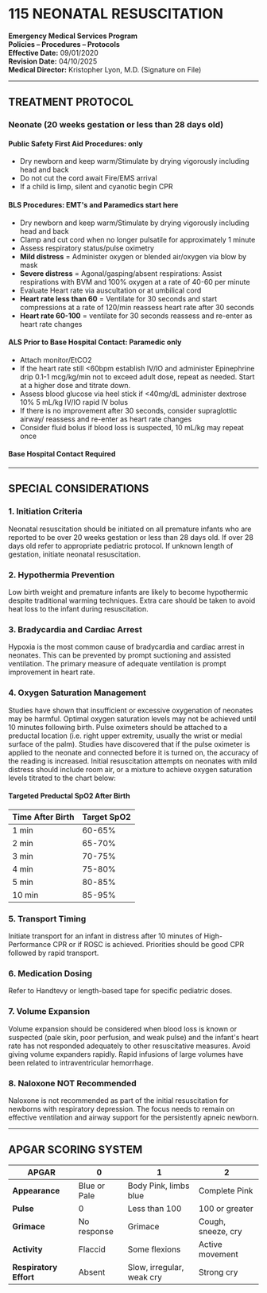 # 115 NEONATAL RESUSCITATION

**Emergency Medical Services Program**  
**Policies – Procedures – Protocols**  
**Effective Date:** 09/01/2020  
**Revision Date:** 04/10/2025  
**Medical Director:** Kristopher Lyon, M.D. (Signature on File)

---

## TREATMENT PROTOCOL

### Neonate (20 weeks gestation or less than 28 days old)

#### Public Safety First Aid Procedures: only

- Dry newborn and keep warm/Stimulate by drying vigorously including head and back
- Do not cut the cord await Fire/EMS arrival
- If a child is limp, silent and cyanotic begin CPR

#### BLS Procedures: EMT's and Paramedics start here

- Dry newborn and keep warm/Stimulate by drying vigorously including head and back
- Clamp and cut cord when no longer pulsatile for approximately 1 minute
- Assess respiratory status/pulse oximetry
- **Mild distress** = Administer oxygen or blended air/oxygen via blow by mask
- **Severe distress** = Agonal/gasping/absent respirations: Assist respirations with BVM and 100% oxygen at a rate of 40-60 per minute
- Evaluate Heart rate via auscultation or at umbilical cord
- **Heart rate less than 60** = Ventilate for 30 seconds and start compressions at a rate of 120/min reassess heart rate after 30 seconds
- **Heart rate 60-100** = ventilate for 30 seconds reassess and re-enter as heart rate changes

#### ALS Prior to Base Hospital Contact: Paramedic only

- Attach monitor/EtCO2
- If the heart rate still <60bpm establish IV/IO and administer Epinephrine drip 0.1-1 mcg/kg/min not to exceed adult dose, repeat as needed. Start at a higher dose and titrate down.
- Assess blood glucose via heel stick if <40mg/dL administer dextrose 10% 5 mL/kg IV/IO rapid IV bolus
- If there is no improvement after 30 seconds, consider supraglottic airway/ reassess and re-enter as heart rate changes
- Consider fluid bolus if blood loss is suspected, 10 mL/kg may repeat once

#### Base Hospital Contact Required

---

## SPECIAL CONSIDERATIONS

### 1. Initiation Criteria

Neonatal resuscitation should be initiated on all premature infants who are reported to be over 20 weeks gestation or less than 28 days old. If over 28 days old refer to appropriate pediatric protocol. If unknown length of gestation, initiate neonatal resuscitation.

### 2. Hypothermia Prevention

Low birth weight and premature infants are likely to become hypothermic despite traditional warming techniques. Extra care should be taken to avoid heat loss to the infant during resuscitation.

### 3. Bradycardia and Cardiac Arrest

Hypoxia is the most common cause of bradycardia and cardiac arrest in neonates. This can be prevented by prompt suctioning and assisted ventilation. The primary measure of adequate ventilation is prompt improvement in heart rate.

### 4. Oxygen Saturation Management

Studies have shown that insufficient or excessive oxygenation of neonates may be harmful. Optimal oxygen saturation levels may not be achieved until 10 minutes following birth. Pulse oximeters should be attached to a preductal location (i.e. right upper extremity, usually the wrist or medial surface of the palm). Studies have discovered that if the pulse oximeter is applied to the neonate and connected before it is turned on, the accuracy of the reading is increased. Initial resuscitation attempts on neonates with mild distress should include room air, or a mixture to achieve oxygen saturation levels titrated to the chart below:

#### Targeted Preductal SpO2 After Birth

| Time After Birth | Target SpO2 |
|------------------|-------------|
| 1 min | 60-65% |
| 2 min | 65-70% |
| 3 min | 70-75% |
| 4 min | 75-80% |
| 5 min | 80-85% |
| 10 min | 85-95% |

### 5. Transport Timing

Initiate transport for an infant in distress after 10 minutes of High-Performance CPR or if ROSC is achieved. Priorities should be good CPR followed by rapid transport.

### 6. Medication Dosing

Refer to Handtevy or length-based tape for specific pediatric doses.

### 7. Volume Expansion

Volume expansion should be considered when blood loss is known or suspected (pale skin, poor perfusion, and weak pulse) and the infant's heart rate has not responded adequately to other resuscitative measures. Avoid giving volume expanders rapidly. Rapid infusions of large volumes have been related to intraventricular hemorrhage.

### 8. Naloxone NOT Recommended

Naloxone is not recommended as part of the initial resuscitation for newborns with respiratory depression. The focus needs to remain on effective ventilation and airway support for the persistently apneic newborn.

---

## APGAR SCORING SYSTEM

| **APGAR** | **0** | **1** | **2** |
|-----------|-------|-------|-------|
| **Appearance** | Blue or Pale | Body Pink, limbs blue | Complete Pink |
| **Pulse** | 0 | Less than 100 | 100 or greater |
| **Grimace** | No response | Grimace | Cough, sneeze, cry |
| **Activity** | Flaccid | Some flexions | Active movement |
| **Respiratory Effort** | Absent | Slow, irregular, weak cry | Strong cry |

